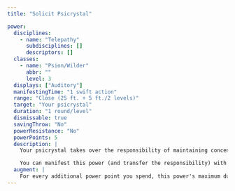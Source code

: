 ```yaml
---
title: "Solicit Psicrystal"

power:
  disciplines:
    - name: "Telepathy"
      subdisciplines: []
      descriptors: []
  classes:
    - name: "Psion/Wilder"
      abbr: ""
      level: 3
  displays: ["Auditory"]
  manifestingTime: "1 swift action"
  range: "Close (25 ft. + 5 ft./2 levels)"
  target: "Your psicrystal"
  duration: "1 round/level"
  dismissable: true
  savingThrow: "No"
  powerResistance: "No"
  powerPoints: 5
  description: |
    Your psicrystal takes over the responsibility of maintaining concentration on any single power you have manifested and are concentrating on. While maintaining this concentration, the psicrystal is limited to move actions in each round, as normal. When the duration of solicit psicrystal expires, the power you transferred to the psicrystal ends (even if this would mean that the power ends earlier than normal). If necessary, the psicrystal makes Concentration checks using your Concentration modifier.

    You can manifest this power (and transfer the responsibility) with an instant thought, quickly enough to gain the benefit of the power before you take any other actions in a round. Manifesting the power is a swift action You cannot manifest this power when it isn't your turn.
  augment: |
    For every additional power point you spend, this power's maximum duration increases by 1 round.
---
```

